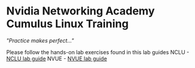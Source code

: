# Nvidia Networking Academy Cumulus Linux Training

*"Practice makes perfect..."*

Please follow the hands-on lab exercises found in this lab guides
NCLU - [NCLU lab guide](https://github.com/tomerlior/NVIDIA-Academy-AIR-Lab/blob/master/CumulusLinuxLabGuide.pdf)
NVUE - [NVUE lab guide](https://github.com/tomerlior/NVIDIA-Academy-AIR-Lab/blob/master/CumulusNVUELabGuide.pdf)
